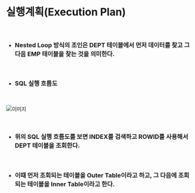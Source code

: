 # **실행계획(Execution Plan)**

<br>

* ### Nested Loop 방식의 조인은 DEPT 테이블에서 먼저 데이터를 찾고 그다음 EMP 테이블을 찾는 것을 의미한다.

<br>

* ### SQL 실행 흐름도

<br>

![이미지](https://velog.velcdn.com/images/as979200/post/2a2666b7-6567-4fd1-b0e1-13b8ccfdfb4e/image.png)

<br>

* ### 위의 SQL 실행 흐름도를 보면 INDEX를 검색하고 ROWID를 사용해서 DEPT 테이블을 조회한다.

<br>

* ### 이때 먼저 조회되는 테이블을 Outer Table이라고 하고, 그 다음에 조회되는 테이블을 Inner Table이라고 한다.